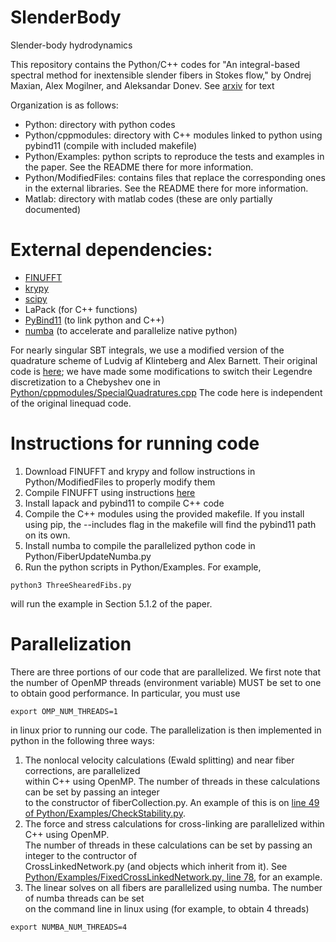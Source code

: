 # SlenderBody
Slender-body hydrodynamics

This repository contains the Python/C++ codes for
"An integral-based spectral method for inextensible slender fibers in
Stokes flow," by Ondrej Maxian, Alex Mogilner, and Aleksandar Donev. 
See [arxiv](https://arxiv.org/abs/2007.11728) for text

Organization is as follows:
* Python: directory with python codes
* Python/cppmodules: directory with C++ modules linked to python using pybind11 (compile with included makefile)
* Python/Examples: python scripts to reproduce the tests and examples in the paper. See the README there for more information. 
* Python/ModifiedFiles: contains files that replace the corresponding ones in the external libraries. See the README there for more information. 
* Matlab: directory with matlab codes (these are only partially documented)

# External dependencies:
* [FINUFFT](https://github.com/flatironinstitute/finufft)
* [krypy](https://github.com/andrenarchy/krypy)
* [scipy](https://github.com/scipy/scipy)
* LaPack (for C++ functions)
* [PyBind11](https://github.com/pybind/pybind11) (to link python and C++)
* [numba](https://github.com/numba/numba) (to accelerate and parallelize native python)

For nearly singular SBT integrals, we use a modified version of the quadrature scheme of Ludvig af Klinteberg and 
Alex Barnett. Their original code is [here](https://github.com/ludvigak/linequad); we have made some modifications 
to switch their Legendre discretization to a Chebyshev one in [Python/cppmodules/SpecialQuadratures.cpp](https://github.com/stochasticHydroTools/SlenderBody/blob/master/Python/cppmodules/SpecialQuadratures.cpp)
The code here is independent of the original linequad code. 

# Instructions for running code 
1) Download FINUFFT and krypy and follow instructions in Python/ModifiedFiles
to properly modify them
2) Compile FINUFFT using instructions [here](https://finufft.readthedocs.io/en/latest/install.html)
3) Install lapack and pybind11 to compile C++ code
4) Compile the C++ modules using the provided makefile. If you install using pip, the 
--includes flag in the makefile will find the pybind11 path on its own. 
5) Install numba to compile the parallelized python code in Python/FiberUpdateNumba.py
6) Run the python scripts in Python/Examples. For example, 
```
python3 ThreeShearedFibs.py
```
will run the example in Section 5.1.2 of the paper. 

# Parallelization
There are three portions of our code that are parallelized. We first note that the number of OpenMP threads
(environment variable) MUST be set to one to obtain good performance. In particular, you must use 
```
export OMP_NUM_THREADS=1
```
in linux prior to running our code.
The parallelization is then implemented in python in the following three ways:
1) The nonlocal velocity calculations (Ewald splitting) and near fiber corrections, are parallelized \
within C++ using OpenMP. The number of threads in these calculations can be set by passing an integer \
to the constructor of fiberCollection.py. An example of this is on [line 49 of Python/Examples/CheckStability.py](https://github.com/stochasticHydroTools/SlenderBody/blob/990fc394a7c0341d38b3bc809a52991353e88f2e/Python/Examples/CheckStability.py#L49). 
2) The force and stress calculations for cross-linking are parallelized within C++ using OpenMP. \
The number of threads in these calculations can be set by passing an integer to the contructor of \
CrossLinkedNetwork.py (and objects which inherit from it). See [Python/Examples/FixedCrossLinkedNetwork.py, line 78](https://github.com/stochasticHydroTools/SlenderBody/blob/77224b963c0e5b4d6344b8d7b644acca0f3a0fa9/Python/Examples/FixedCrossLinkedNetwork.py#L78), for an example. 
3) The linear solves on all fibers are parallelized using numba. The number of numba threads can be set \
on the command line in linux using (for example, to obtain 4 threads)
```
export NUMBA_NUM_THREADS=4
```